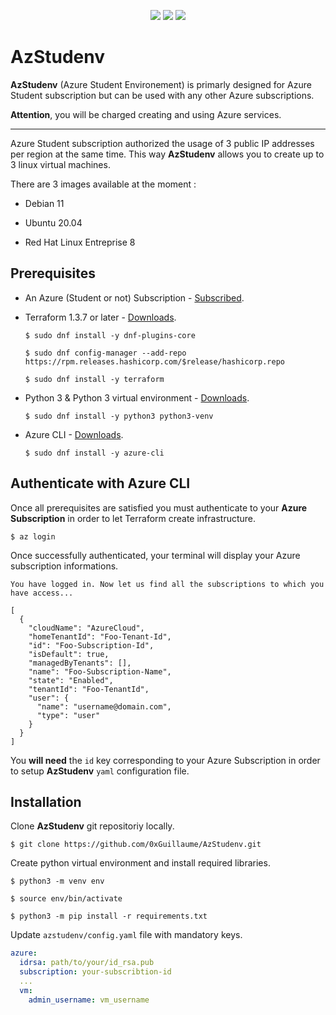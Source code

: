 <p align="center">
    <img src="https://img.shields.io/badge/microsoft%20azure-0089D6?style=for-the-badge&logo=microsoft-azure&logoColor=white"/>
    <img src="https://img.shields.io/badge/Terraform-7B42BC?style=for-the-badge&logo=terraform&logoColor=white"/>
    <img src="https://img.shields.io/badge/Python-FFD43B?style=for-the-badge&logo=python&logoColor=blue"/>
</p>


# AzStudenv

**AzStudenv** (Azure Student Environement) is primarly designed for Azure Student subscription but can be used with any other Azure subscriptions.

**Attention**, you will be charged creating and using Azure services.

---

Azure Student subscription authorized the usage of 3 public IP addresses per region at the same time. This way **AzStudenv** allows you to create up to 3 linux virtual machines. 

There are 3 images available at the moment :

- Debian 11

- Ubuntu 20.04

- Red Hat Linux Entreprise 8



## Prerequisites

- An Azure (Student or not) Subscription - [Subscribed](https://azure.microsoft.com/en-us/free/). 

- Terraform 1.3.7 or later - [Downloads](https://developer.hashicorp.com/terraform/downloads).
    ```shell
    $ sudo dnf install -y dnf-plugins-core

    $ sudo dnf config-manager --add-repo https://rpm.releases.hashicorp.com/$release/hashicorp.repo

    $ sudo dnf install -y terraform
    ```

- Python 3 & Python 3 virtual environment - [Downloads](https://www.python.org/downloads/).
    ```shell
    $ sudo dnf install -y python3 python3-venv
    ```

- Azure CLI - [Downloads](https://learn.microsoft.com/en-us/cli/azure/install-azure-cli).
    ```shell
    $ sudo dnf install -y azure-cli
    ```


## Authenticate with Azure CLI

Once all prerequisites are satisfied you must authenticate to your **Azure Subscription** in order to let Terraform create infrastructure.

```shell
$ az login
```

Once successfully authenticated, your terminal will display your Azure subscription informations.

```shell
You have logged in. Now let us find all the subscriptions to which you have access...

[
  {
    "cloudName": "AzureCloud",
    "homeTenantId": "Foo-Tenant-Id",
    "id": "Foo-Subscription-Id",
    "isDefault": true,
    "managedByTenants": [],
    "name": "Foo-Subscription-Name",
    "state": "Enabled",
    "tenantId": "Foo-TenantId",
    "user": {
      "name": "username@domain.com",
      "type": "user"
    }
  }
]
```

You **will need** the `id` key corresponding to your Azure Subscription in order to setup **AzStudenv** `yaml` configuration file.


## Installation

Clone **AzStudenv** git repositoriy locally.

```shell
$ git clone https://github.com/0xGuillaume/AzStudenv.git
```

Create python virtual environment and install required libraries.

```shell
$ python3 -m venv env

$ source env/bin/activate

$ python3 -m pip install -r requirements.txt
```

Update `azstudenv/config.yaml` file with mandatory keys.

```yaml
azure:
  idrsa: path/to/your/id_rsa.pub
  subscription: your-subscribtion-id
  ...
  vm:
    admin_username: vm_username
```





